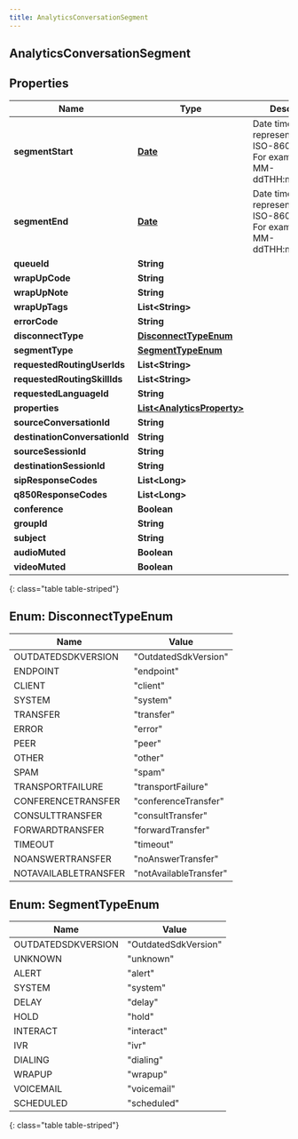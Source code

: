 ```yaml
---
title: AnalyticsConversationSegment
---
```

## AnalyticsConversationSegment


## Properties

| Name | Type | Description | Notes |
| ------------ | ------------- | ------------- | ------------- |
| **segmentStart** | [**Date**](Date.html) | Date time is represented as an ISO-8601 string. For example: yyyy-MM-ddTHH:mm:ss.SSSZ |  [optional] |
| **segmentEnd** | [**Date**](Date.html) | Date time is represented as an ISO-8601 string. For example: yyyy-MM-ddTHH:mm:ss.SSSZ |  [optional] |
| **queueId** | **String** |  |  [optional] |
| **wrapUpCode** | **String** |  |  [optional] |
| **wrapUpNote** | **String** |  |  [optional] |
| **wrapUpTags** | **List&lt;String&gt;** |  |  [optional] |
| **errorCode** | **String** |  |  [optional] |
| **disconnectType** | [**DisconnectTypeEnum**](#DisconnectTypeEnum) |  |  [optional] |
| **segmentType** | [**SegmentTypeEnum**](#SegmentTypeEnum) |  |  [optional] |
| **requestedRoutingUserIds** | **List&lt;String&gt;** |  |  [optional] |
| **requestedRoutingSkillIds** | **List&lt;String&gt;** |  |  [optional] |
| **requestedLanguageId** | **String** |  |  [optional] |
| **properties** | [**List&lt;AnalyticsProperty&gt;**](AnalyticsProperty.html) |  |  [optional] |
| **sourceConversationId** | **String** |  |  [optional] |
| **destinationConversationId** | **String** |  |  [optional] |
| **sourceSessionId** | **String** |  |  [optional] |
| **destinationSessionId** | **String** |  |  [optional] |
| **sipResponseCodes** | **List&lt;Long&gt;** |  |  [optional] |
| **q850ResponseCodes** | **List&lt;Long&gt;** |  |  [optional] |
| **conference** | **Boolean** |  |  [optional] |
| **groupId** | **String** |  |  [optional] |
| **subject** | **String** |  |  [optional] |
| **audioMuted** | **Boolean** |  |  [optional] |
| **videoMuted** | **Boolean** |  |  [optional] |
{: class="table table-striped"}


<a name="DisconnectTypeEnum"></a>

## Enum: DisconnectTypeEnum

| Name | Value |
| ---- | ----- |
| OUTDATEDSDKVERSION | &quot;OutdatedSdkVersion&quot; |
| ENDPOINT | &quot;endpoint&quot; |
| CLIENT | &quot;client&quot; |
| SYSTEM | &quot;system&quot; |
| TRANSFER | &quot;transfer&quot; |
| ERROR | &quot;error&quot; |
| PEER | &quot;peer&quot; |
| OTHER | &quot;other&quot; |
| SPAM | &quot;spam&quot; |
| TRANSPORTFAILURE | &quot;transportFailure&quot; |
| CONFERENCETRANSFER | &quot;conferenceTransfer&quot; |
| CONSULTTRANSFER | &quot;consultTransfer&quot; |
| FORWARDTRANSFER | &quot;forwardTransfer&quot; |
| TIMEOUT | &quot;timeout&quot; |
| NOANSWERTRANSFER | &quot;noAnswerTransfer&quot; |
| NOTAVAILABLETRANSFER | &quot;notAvailableTransfer&quot; |


<a name="SegmentTypeEnum"></a>

## Enum: SegmentTypeEnum

| Name | Value |
| ---- | ----- |
| OUTDATEDSDKVERSION | &quot;OutdatedSdkVersion&quot; |
| UNKNOWN | &quot;unknown&quot; |
| ALERT | &quot;alert&quot; |
| SYSTEM | &quot;system&quot; |
| DELAY | &quot;delay&quot; |
| HOLD | &quot;hold&quot; |
| INTERACT | &quot;interact&quot; |
| IVR | &quot;ivr&quot; |
| DIALING | &quot;dialing&quot; |
| WRAPUP | &quot;wrapup&quot; |
| VOICEMAIL | &quot;voicemail&quot; |
| SCHEDULED | &quot;scheduled&quot; |
{: class="table table-striped"}


